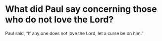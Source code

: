 # What did Paul say concerning those who do not love the Lord?

Paul said, “If any one does not love the Lord, let a curse be on him.”
